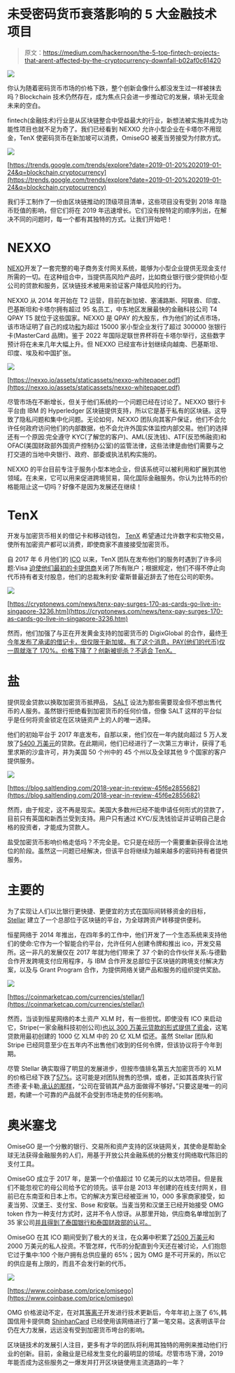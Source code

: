 # 未受密码货币衰落影响的 5 大金融技术项目

> 原文：<https://medium.com/hackernoon/the-5-top-fintech-projects-that-arent-affected-by-the-cryptocurrency-downfall-b02af0c61420>

![](img/e1ccbb0b9b9f526208730d319fb1c883.png)

你认为随着密码货币市场的价格下跌，整个创新会像什么都没发生过一样被抹去吗？Blockchain 技术仍然存在，成为焦点只会进一步推动它的发展，填补无现金未来的空白。

fintech(金融技术)行业是从区块链整合中受益最大的行业，新想法被实施并成为功能性项目也就不足为奇了。我们已经看到 NEXXO 允许小型企业在卡塔尔不用现金，TenX 使密码货币在新加坡可以消费，OmiseGO 被麦当劳接受为付款方式。

![](img/009c8cd24980cc909ab1e37cbe766daa.png)

[https://trends.google.com/trends/explore?date=2019-01-20%202019-01-24&q=blockchain,cryptocurrency](https://trends.google.com/trends/explore?date=2019-01-20%202019-01-24&q=blockchain,cryptocurrency)

我们手工制作了一份由区块链推动的顶级项目清单，这些项目没有受到 2018 年隐币贬值的影响，但它们将在 2019 年迅速增长。它们没有按特定的顺序列出，在解决不同的问题时，每一个都有其独特的方式。让我们开始吧！

# NEXXO

[NEXO](https://nexxo.io/?utm_source=hackernoon&utm_medium=article&utm_campaign=1)开发了一套完整的电子商务支付网关系统，能够为小型企业提供无现金支付所需的一切。在这种组合中，当提供高风险产品时，比如商业银行很少提供给小型公司的贷款和服务，区块链技术被用来验证客户降低风险的行为。

NEXXO 从 2014 年开始在 T2 运营，目前在新加坡、塞浦路斯、阿联酋、印度、巴基斯坦和卡塔尔拥有超过 95 名员工，中东地区发展最快的金融科技公司 T4 QPAY T5 就位于这些国家。NEXXO 是 QPAY 的大股东，作为他们的试点市场，该市场证明了自己的成功[和](https://nexxo.io/assets/staticassets/nexxo-whitepaper.pdf)为超过 15000 家小型企业发行了超过 300000 张银行卡(MasterCard 品牌)。鉴于 2022 年国际足联世界杯将在卡塔尔举行，这些数字预计将在未来几年大幅上升。但 NEXXO 已经宣布计划继续向越南、巴基斯坦、印度、埃及和中国扩张。

![](img/66147794e2298bf8ccc764982c548b48.png)

[https://nexxo.io/assets/staticassets/nexxo-whitepaper.pdf](https://nexxo.io/assets/staticassets/nexxo-whitepaper.pdf)

尽管市场在不断增长，但关于他们系统的一个问题已经在讨论了。NEXXO 银行卡平台由 IBM 的 Hyperledger 区块链提供支持，所以它是基于私有的区块链。这导致了隐私问题和集中化问题。无论如何，NEXXO 团队向其客户保证，他们不会允许任何政府访问他们的内部数据，也不会允许外国实体监控内部交易。他们的选择还有一个原因:完全遵守 KYC(了解您的客户)、AML(反洗钱)、ATF(反恐怖融资)和 OFAC(美国财政部外国资产控制办公室)的监管法律，这些法律是由他们需要与之打交道的当地中央银行、政府、部委或执法机构实施的。

NEXXO 的平台目前专注于服务小型本地企业，但该系统可以被利用和扩展到其他领域。在未来，它可以用来促进跨境贸易，简化国际金融服务。你认为比特币的价格能阻止这一切吗？好像不是因为发展还在继续！

# TenX

开发与加密货币相关的借记卡和移动钱包， [TenX](https://tenx.tech/) 希望通过允许数字和实物交易，使所有加密资产都可以消费，即使商家不直接接受加密货币。

自 2017 年 6 月他们的 [ICO](https://www.techinasia.com/tenx-crosscoin-ico) 以来，TenX 团队在发布他们的服务时遇到了许多问题:Visa [迫使他们最初的卡提供商](https://cointelegraph.com/news/visa-suspends-wavecrest-status-stopping-some-crypto-credit-cards)关闭了所有账户；根据规定，他们不得不停止向代币持有者支付股息，他们的总裁朱利安·霍斯普最近辞去了他在公司的职务。

![](img/2a799f19c5f34957f4326cc5323f804a.png)

[https://cryptonews.com/news/tenx-pay-surges-170-as-cards-go-live-in-singapore-3236.htm](https://cryptonews.com/news/tenx-pay-surges-170-as-cards-go-live-in-singapore-3236.htm)

然而，他们加强了与正在开发黄金支持的加密货币的 DigixGlobal 的合作，最终[于今年发布了承诺的借记卡，但仅限于新加坡。有了这个消息，PAY(他们的代币)仅一周就涨了 170%。价格下降了？创新被扼杀？不适合 TenX。](https://cryptonews.com/news/tenx-pay-surges-170-as-cards-go-live-in-singapore-3236.htm)

# 盐

提供现金贷款以换取加密货币抵押品， [SALT](https://saltlending.com/) 设法为那些需要现金但不想出售代币的人服务。虽然银行拒绝看到加密货币的任何价值，但像 SALT 这样的平台似乎是任何将资金锁定在区块链资产上的人的唯一选择。

他们的初始平台于 2017 年底发布，自那以来，他们仅在一年内就向超过 5 万人发放了[5400 万美元](https://www.businessinsider.com/galaxy-digital-is-raising-a-credit-fund-for-crypto-companies-2019-1?IR=T)的贷款。在此期间，他们已经进行了一次第三方审计，获得了毛里求斯的沙盒许可，并为美国 50 个州中的 45 个州以及全球其他 9 个国家的客户提供服务。

![](img/358cb2f80f8ba469a2c1d7320cec9e58.png)

[https://blog.saltlending.com/2018-year-in-review-45f6e2855682](https://blog.saltlending.com/2018-year-in-review-45f6e2855682)

然而，由于规定，这不再是现实。美国大多数州已经不能申请任何形式的贷款了，目前只有英国和新西兰受到支持。用户只有通过 KYC/反洗钱验证并证明自己是合格的投资者，才能成为贷款人。

盐受加密货币影响价格走低吗？不完全是。它只是在经历一个需要重新获得合法地位的阶段。虽然这一问题已经解决，但该平台将继续为越来越多的密码持有者提供服务。

# 主要的

为了实现让人们以比银行更快捷、更便宜的方式在国际间转移资金的目标， [Stellar](https://www.stellar.org/) 建立了一个总部位于区块链的平台，为全球跨资产转移提供便利。

恒星网络于 2014 年推出，在四年多的工作中，他们开发了一个生态系统来支持他们的使命:它作为一个智能合约平台，允许任何人创建令牌和推出 ico，开发交易所。这一非凡的发展仅在 2017 年就为他们带来了 37 个新的合作伙伴关系:与德勤合作开发跨境支付应用程序，与 IBM 合作开发总部位于区块链的跨境支付解决方案，以及与 Grant Program 合作，为提供网络关键产品和服务的组织提供奖励。

![](img/7b1edbfa22e9bb75585b957489d079a1.png)

[https://coinmarketcap.com/currencies/stellar/](https://coinmarketcap.com/currencies/stellar/)

然而，当谈到恒星网络的本土资产 XLM 时，有一些担忧。即使没有 ICO 来启动它，Stripe(一家金融科技初创公司)[也以 300 万美元贷款的形式提供了资金](https://www.cnbc.com/2018/01/24/stellar-jumps-20-percent-after-stripe-says-it-may-add-support-for-the-digital-coin.html)，这笔贷款用最初创建的 1000 亿 XLM 中的 20 亿 XLM 偿还。虽然 Stellar 团队和 Stripe 已经同意至少在五年内不出售他们收到的任何令牌，但该协议将于今年到期。

尽管 Stellar 确实取得了明显的发展进步，但按市值排名第五大加密货币的 XLM 的价格已经下跌了[57%](https://hacked.com/stellars-flippening-xlm-drops-four-spots-in-the-crypto-market-ranking-since-november/)。这可能是对团队抛售的恐惧，或者，正如其首席执行官杰德·麦卡勒,[承认的那样](https://hacked.com/stellars-flippening-xlm-drops-four-spots-in-the-crypto-market-ranking-since-november/)，“公司在营销其产品方面做得不够好。”只要这是唯一的问题，构建一个可靠的产品就不会受到市场走势的任何影响。

# 奥米塞戈

OmiseGO 是一个分散的银行、交易所和资产支持的区块链网关，其使命是帮助全球无法获得金融服务的人们，用基于开放公共金融系统的分散支付网络取代陈旧的支付工具。

OmiseGO 成立于 2017 年，是第一个价值超过 10 亿美元的以太坊项目。但是我们不能忽视它的母公司给予它的领先。该平台是 2013 年创建的在线支付网关，目前已在东南亚和日本上市。它的解决方案已经被亚洲 10，000 多家商家接受，如麦当劳、汉堡王、支付宝、Bose 和安联。当麦当劳和汉堡王已经开始接受 OMG token 作为一种支付方式时，这并不令人惊讶。从那里开始，供应商名单增加到了 35 家公司[并且得到了泰国银行和泰国财政部的认可。](https://www.reddit.com/r/OMGTraders/comments/71qcfy/analysis_of_the_merchants_of_omise/)

OmiseGO 在其 ICO 期间受到了极大的关注，在众筹中积累了[2500 万美元](https://techcrunch.com/2017/07/05/omise-go-ico-25-million-omg/)和 2000 万美元的私人投资。不管怎样，代币的分配直到今天还在被讨论，人们抱怨它过于集中:100 个账户拥有总供应量的 65%；因为 OMG 是不可开采的，所以它的供应是有上限的，而且不会发行新的代币。

![](img/33e8fb0d8c9ebd3852b274a1e7ed82a8.png)

[https://www.coinbase.com/price/omisego](https://www.coinbase.com/price/omisego)

OMG 价格波动不定，在对其[等离子](https://plasma.io/plasma.pdf)开发进行技术更新后，今年年初上涨了 6%,韩国信用卡提供商 [ShinhanCard](https://cryptobriefing.com/shinhancard-omisego-transaction/) 已经使用该网络进行了第一笔交易。这表明该平台仍在大力发展，远远没有受到加密货币垮台的影响。

区块链技术的发展引人注目，更多有才华的团队将利用其独特的用例来推动他们行业的创新。目前，金融业是已经发生变化的最明显的领域。尽管市场下滑，2019 年能否成为这些服务之一爆发并打开区块链使用主流道路的一年？
